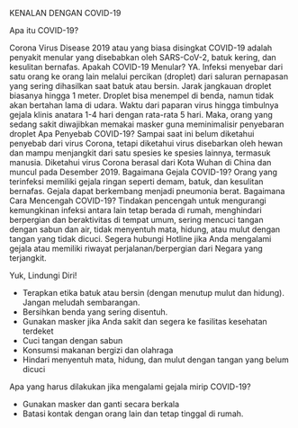 KENALAN DENGAN COVID-19 

Apa itu COVID-19?

Corona Virus Disease 2019 atau yang biasa disingkat COVID-19 adalah penyakit menular yang disebabkan oleh SARS-CoV-2, batuk kering, dan kesulitan bernafas.
Apakah COVID-19 Menular? YA. Infeksi menyebar dari satu orang ke orang lain melalui percikan (droplet) dari saluran pernapasan yang sering dihasilkan saat batuk atau bersin. 
Jarak jangkauan droplet biasanya hingga 1 meter. Droplet bisa menempel di benda, namun tidak akan bertahan lama di udara. Waktu dari paparan virus hingga timbulnya gejala klinis
anatara 1-4 hari dengan rata-rata 5 hari. Maka, orang yang sedang sakit diwajibkan memakai masker guna meminimalisir penyebaran droplet
Apa Penyebab COVID-19?
Sampai saat ini belum diketahui penyebab dari virus Corona, tetapi diketahui virus disebarkan oleh hewan dan mampu menjangkit dari satu spesies ke spesies lainnya, termasuk manusia.
Diketahui virus Corona berasal dari Kota Wuhan di China dan muncul pada Desember 2019.
Bagaimana Gejala COVID-19? 
Orang yang terinfeksi  memiliki gejala ringan seperti demam, batuk, dan kesulitan bernafas. Gejala dapat berkembang menjadi pneumonia berat.
Bagaimana Cara Mencengah COVID-19?
Tindakan pencengah untuk mengurangi kemungkinan infeksi antara lain tetap berada di rumah, menghindari berpergian dan beraktivitas di tempat umum, sering mencuci tangan dengan sabun dan air,
tidak menyentuh mata, hidung, atau mulut dengan tangan yang tidak dicuci. Segera hubungi Hotline jika Anda mengalami gejala atau memiliki riwayat perjalanan/berpergian dari Negara yang terjangkit.

Yuk, Lindungi Diri!

- Terapkan etika batuk atau bersin (dengan menutup mulut dan hidung). Jangan meludah sembarangan. 
- Bersihkan benda yang sering disentuh.
- Gunakan masker jika Anda sakit dan segera ke fasilitas kesehatan terdeket 
- Cuci tangan dengan sabun
- Konsumsi makanan bergizi dan olahraga 
- Hindari menyentuh mata, hidung, dan mulut dengan tangan yang belum dicuci 

Apa yang harus dilakukan jika mengalami gejala mirip COVID-19?
- Gunakan masker dan ganti secara berkala 
- Batasi kontak dengan orang lain dan tetap tinggal di rumah.
